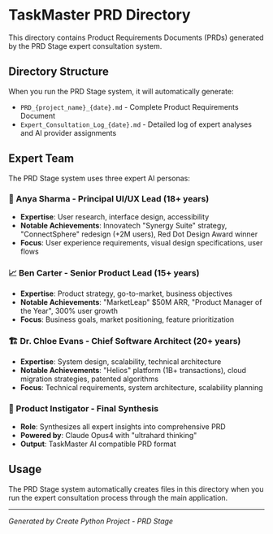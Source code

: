 # TaskMaster PRD Directory

This directory contains Product Requirements Documents (PRDs) generated by the PRD Stage expert consultation system.

## Directory Structure

When you run the PRD Stage system, it will automatically generate:

- `PRD_{project_name}_{date}.md` - Complete Product Requirements Document
- `Expert_Consultation_Log_{date}.md` - Detailed log of expert analyses and AI provider assignments

## Expert Team

The PRD Stage system uses three expert AI personas:

### 👥 Anya Sharma - Principal UI/UX Lead (18+ years)
- **Expertise**: User research, interface design, accessibility
- **Notable Achievements**: Innovatech "Synergy Suite" strategy, "ConnectSphere" redesign (+2M users), Red Dot Design Award winner
- **Focus**: User experience requirements, visual design specifications, user flows

### 📈 Ben Carter - Senior Product Lead (15+ years)
- **Expertise**: Product strategy, go-to-market, business objectives
- **Notable Achievements**: "MarketLeap" $50M ARR, "Product Manager of the Year", 300% user growth
- **Focus**: Business goals, market positioning, feature prioritization

### 🏗️ Dr. Chloe Evans - Chief Software Architect (20+ years)
- **Expertise**: System design, scalability, technical architecture
- **Notable Achievements**: "Helios" platform (1B+ transactions), cloud migration strategies, patented algorithms
- **Focus**: Technical requirements, system architecture, scalability planning

### 🎯 Product Instigator - Final Synthesis
- **Role**: Synthesizes all expert insights into comprehensive PRD
- **Powered by**: Claude Opus4 with "ultrahard thinking"
- **Output**: TaskMaster AI compatible PRD format

## Usage

The PRD Stage system automatically creates files in this directory when you run the expert consultation process through the main application.

---
*Generated by Create Python Project - PRD Stage*